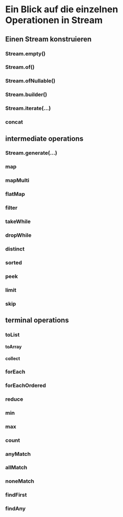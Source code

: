 # Ein Blick auf die einzelnen Operationen in Stream

## Einen Stream konstruieren


### Stream.empty()


### Stream.of()

### Stream.ofNullable()


### Stream.builder()


### Stream.iterate(...)


### concat



## intermediate operations


### Stream.generate(...)


### map


### mapMulti


### flatMap


### filter


### takeWhile


### dropWhile


### distinct


### sorted


### peek


### limit 


### skip




## terminal operations


### toList


#### toArray


#### collect


### forEach


### forEachOrdered


### reduce


### min


### max


### count


### anyMatch


### allMatch


### noneMatch


### findFirst


### findAny

 


